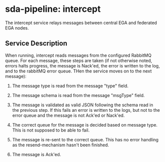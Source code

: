 # sda-pipeline: intercept

The intercept service relays messages between central EGA and federated EGA
nodes.

## Service Description

When running, intercept reads messages from the configured RabbitMQ queue.
For each message, these steps are taken (if not otherwise noted, errors halts
progress, the message is Nack'ed, the error is written to the log, and to the
rabbitMQ error queue. THen the service moves on to the next message):

1. The message type is read from the message "type" field.

1. The message schema is read from the message "msgType" field.

1. The message is validated as valid JSON following the schema read in the
previous step. If this fails an error is written to the logs, but not to the
error queue and the message is not Ack'ed or Nack'ed.

1. The correct queue for the message is decided based on message type. This
is not supposed to be able to fail.

1. The message is re-sent to the correct queue. This has no error handling as
the resend-mechanism hasn't been finished.

1. The message is Ack'ed.

